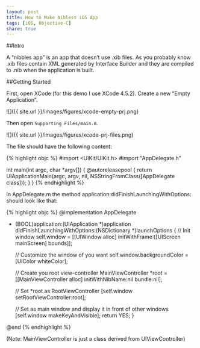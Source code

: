 ```yaml
---
layout: post
title: How to Make Nibless iOS App
tags: [iOS, Objective-C]
share: true
---
```


##Intro

A “nibbles app” is an app that doesn’t use .xib files. As you probably know .xib files contain XML generated by Interface Builder and they are compiled to .nib when the application is built.

##Getting Started

First, open XCode (for this demo I use XCode 4.5.2). Create a new “Empty Application”.

![]({{ site.url }}/images/figures/xcode-empty-prj.png)

Then open `Supporting Files/main.m`.

![]({{ site.url }}/images/figures/xcode-prj-files.png)

The file should have the following content:

{% highlight objc %}
#import <UIKit/UIKit.h>
#import "AppDelegate.h"

int main(int argc, char *argv[])
{
    @autoreleasepool {
        return UIApplicationMain(argc, argv, nil, NSStringFromClass([AppDelegate class]));
    }
}
{% endhighlight %}

In AppDelegate.m the method application:didFinishLaunchingWithOptions: should look like that:

{% highlight objc %}
@implementation AppDelegate

- (BOOL)application:(UIApplication *)application didFinishLaunchingWithOptions:(NSDictionary *)launchOptions
{
    // Init window
    self.window = [[UIWindow alloc] initWithFrame:[[UIScreen mainScreen] bounds]];
  
    // Customize the window of you want
    self.window.backgroundColor = [UIColor whiteColor];
  
    // Create you root view-controller
    MainViewController *root = [[MainViewController alloc] initWithNibName:nil bundle:nil];
  
    // Set *root as RootViewController
    [self.window setRootViewController:root];

    // Set as main window and display it in front of other windows
    [self.window makeKeyAndVisible];
    return YES;
}

@end
{% endhighlight %}

(Note: MainViewController is just a class derived from UIViewController)